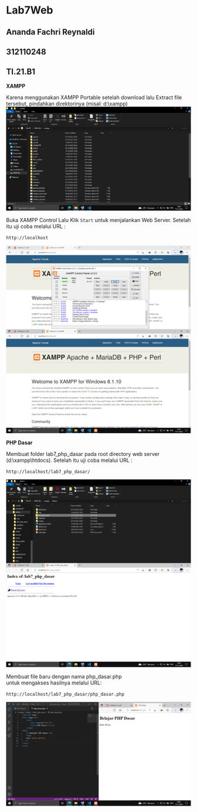 # Lab7Web
## Ananda Fachri Reynaldi
## 312110248
## TI.21.B1

<b>XAMPP</b>

Karena menggunakan XAMPP Portable setelah download lalu Extract file tersebut, pindahkan direktorinya (misal: d:\xampp)
![Step1](SS/SS1.png)

Buka XAMPP Control Lalu Klik `Start` untuk menjalankan Web Server. Setelah itu uji coba melalui URL :
```
http://localhost
```
![Step2](SS/SS2.png)

<b>PHP Dasar</b>

Membuat folder lab7_php_dasar pada root directory web server (d:\xampp\htdocs). Setelah itu uji coba melalui URL :
```
http://localhost/lab7_php_dasar/
```
![Step3](SS/SS3.png)

Membuat file baru dengan nama php_dasar.php <br>
untuk mengakses hasilnya melalui URL: 
```
http://localhost/lab7_php_dasar/php_dasar.php
```
![Step4](SS/SS4.png)

